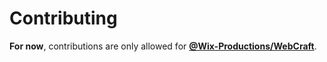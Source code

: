 # Contributing

**For now**, contributions are only allowed for **[@Wix-Productions/WebCraft](https://github.com/orgs/Wix-Productions/teams/webcraft)**.
